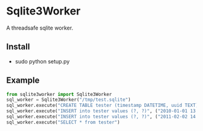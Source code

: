 # Sqlite3Worker

A threadsafe sqlite worker.
## Install
* sudo python setup.py

## Example
```python
from sqlite3worker import Sqlite3Worker
sql_worker = Sqlite3Worker("/tmp/test.sqlite")
sql_worker.execute("CREATE TABLE tester (timestamp DATETIME, uuid TEXT)")
sql_worker.execute("INSERT into tester values (?, ?)", ("2010-01-01 13:00:00", "bow"))
sql_worker.execute("INSERT into tester values (?, ?)", ("2011-02-02 14:14:14", "dog"))
sql_worker.execute("SELECT * from tester")
```
